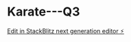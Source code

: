 # Karate---Q3

[Edit in StackBlitz next generation editor ⚡️](https://stackblitz.com/~/github.com/iruchipriya/Karate---Q3)